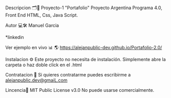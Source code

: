 Descripcion 🗂️📂
Proyecto-1 "Portafolio" Proyecto Argentina Programa 4.0, Front End HTML, Css, Java Script.

Autor 💻🛠️
Manuel Garcia

*linkedin

Ver ejemplo en vivo 📊
🌎 https://alejanpublic-dev.github.io/Portafolio-2.0/

Instalacion ⚙️
Este proyecto no necesita de instalación. Simplemente abre la carpeta o haz doble click en el .html

Contratacion 📲
Si quieres contratarme puedes escribirme a alejanpublic.dev@gmaiL.com

Lincencia📧
MIT Public License v3.0 No puede usarse comercialmente.
